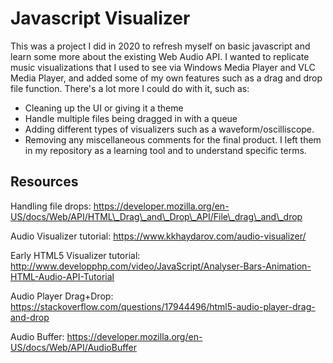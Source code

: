 # Javascript Visualizer
This was a project I did in 2020 to refresh myself on basic javascript and learn some more about the existing Web Audio API. I wanted to replicate music visualizations that I used to see via Windows Media Player and VLC Media Player, and added some of my own features such as a drag and drop file function. There's a lot more I could do with it, such as:

- Cleaning up the UI or giving it a theme
- Handle multiple files being dragged in with a queue
- Adding different types of visualizers such as a waveform/oscilliscope.
- Removing any miscellaneous comments for the final product. I left them in my repository as a learning tool and to understand specific terms.

## Resources
Handling file drops: https://developer.mozilla.org/en-US/docs/Web/API/HTML\_Drag\_and\_Drop\_API/File\_drag\_and\_drop

Audio Visualizer tutorial: https://www.kkhaydarov.com/audio-visualizer/

Early HTML5 Visualizer tutorial: http://www.developphp.com/video/JavaScript/Analyser-Bars-Animation-HTML-Audio-API-Tutorial

Audio Player Drag+Drop: https://stackoverflow.com/questions/17944496/html5-audio-player-drag-and-drop

Audio Buffer: https://developer.mozilla.org/en-US/docs/Web/API/AudioBuffer